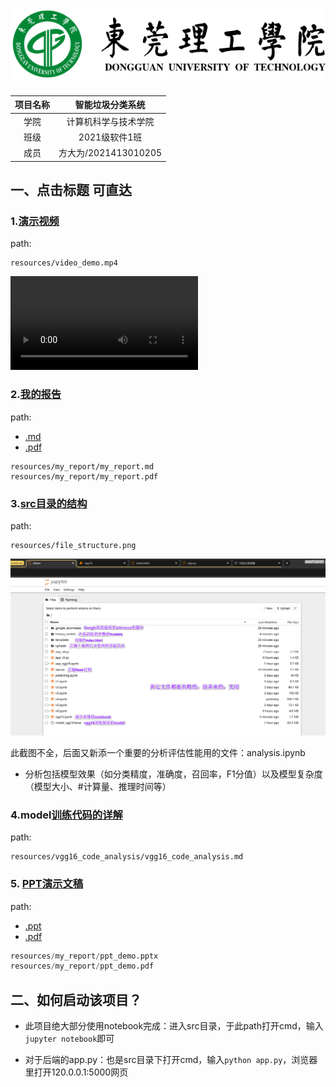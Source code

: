 # ![clip_image002](resources/my_report/assets/clip_image002.png)

 

| 项目名称 |   智能垃圾分类系统   |
| :------: | :------------------: |
|   学院   | 计算机科学与技术学院 |
|   班级   |    2021级软件1班     |
|   成员   | 方大为/2021413010205 |



## 一、点击标题 可直达

### 1.[演示视频](resources/video_demo.mp4)

path: 

```raw
resources/video_demo.mp4
```

<video src="resources/video_demo.mp4"></video>





### 2.[我的报告](resources/我的报告/我的报告.pdf)

path: 

- [.md](resources/my_report/my_report.md)
- [.pdf](resources/my_report/my_report.pdf)

```raw
resources/my_report/my_report.md
resources/my_report/my_report.pdf
```



### 3.[src目录的结构](resources/file_structure.png)

path:

```raw
resources/file_structure.png
```

![](resources/file_structure.png)

此截图不全，后面又新添一个重要的分析评估性能用的文件：analysis.ipynb

- 分析包括模型效果（如分类精度，准确度，召回率，F1分值）以及模型复杂度（模型大小、#计算量、推理时间等）



### 4.model[训练代码的详解](resources/vgg16_code_analysis/vgg16_code_analysis.md)

path:

```raw
resources/vgg16_code_analysis/vgg16_code_analysis.md
```



### 5. [PPT演示文稿](resources/my_report/ppt_demo.pdf)

path:

- [.ppt](resources/我的报告/ppt_demo.pptx)
- [.pdf](resources/我的报告/ppt_demo.pdf)

```python
resources/my_report/ppt_demo.pptx
resources/my_report/ppt_demo.pdf
```



## 二、如何启动该项目？

- 此项目绝大部分使用notebook完成：进入src目录，于此path打开cmd，输入`jupyter notebook`即可

- 对于后端的app.py：也是src目录下打开cmd，输入`python app.py`，浏览器里打开120.0.0.1:5000网页

